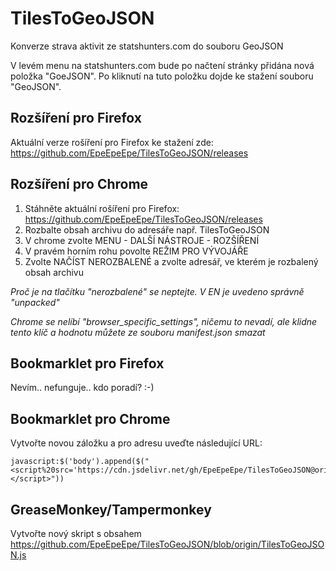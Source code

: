 # TilesToGeoJSON
Konverze strava aktivit ze statshunters.com do souboru GeoJSON

V levém menu na statshunters.com bude po načtení stránky přidána nová položka "GoeJSON". Po kliknutí na tuto položku dojde ke stažení souboru "GeoJSON".

## Rozšíření pro Firefox
Aktuální verze rošíření pro Firefox ke stažení zde:
https://github.com/EpeEpeEpe/TilesToGeoJSON/releases

## Rozšíření pro Chrome
1. Stáhněte aktuální rošíření pro Firefox: https://github.com/EpeEpeEpe/TilesToGeoJSON/releases
2. Rozbalte obsah archivu do adresáře např. TilesToGeoJSON
3. V chrome zvolte MENU - DALŠÍ NÁSTROJE - ROZŠÍŘENÍ
4. V pravém horním rohu povolte REŽIM PRO VÝVOJÁŘE
5. Zvolte NAČÍST NEROZBALENÉ a zvolte adresář, ve kterém je rozbalený obsah archivu

*Proč je na tlačítku "nerozbalené" se neptejte. V EN je uvedeno správně "unpacked"*

*Chrome se nelíbí "browser_specific_settings", ničemu to nevadí, ale klidne tento klíč a hodnotu můžete ze souboru manifest.json smazat*

## Bookmarklet pro Firefox
Nevím.. nefunguje.. kdo poradí? :-)

## Bookmarklet pro Chrome
Vytvořte novou záložku a pro adresu uveďte následující URL:

    javascript:$('body').append($("<script%20src='https://cdn.jsdelivr.net/gh/EpeEpeEpe/TilesToGeoJSON@origin/TilesToGeoJSON.js'></script>"))

## GreaseMonkey/Tampermonkey
Vytvořte nový skript s obsahem
https://github.com/EpeEpeEpe/TilesToGeoJSON/blob/origin/TilesToGeoJSON.js
	
